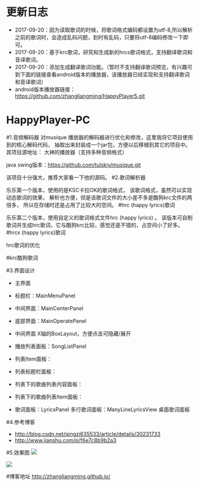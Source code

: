 # 更新日志 #
- 2017-09-20：因为读取歌词的时候，将歌词格式编码都设置为utf-8,所以解析之前的歌词时，会造成乱码问题，到时有乱码，只要将utf-8编码修改一下即可。
- 2017-09-20：基于krc歌词，研究和生成新的hrcs歌词格式，支持翻译歌词和音译歌词。
- 2017-09-20：添加生成翻译歌词功能。（暂时不支持翻译歌词预览，有兴趣可到下面的链接查看android版本的播放器，该播放器已经实现和支持翻译歌词和音译歌词）
- android版本播放器链接：https://github.com/zhangliangming/HappyPlayer5.git
# HappyPlayer-PC
#1.音频解码器
  对musique 播放器的解码器进行优化和修改，这里我将它项目使用到的核心解码代码，
  抽取出来封装成一个jar包，方便以后移植到其它的项目中。
  其项目源地址：
大神的播放器（支持多种音频格式）

java swing版本：https://github.com/tulskiy/musique.git

  该项目十分强大，推荐大家看一下他的源码。
#2.歌词解析器

乐乐第一个版本，使用的是KSC卡拉OK的歌词格式，
该歌词格式，虽然可以实现动态歌词的效果，
解析也方便，但是该歌词文件的大小差不多是酷狗krc文件的两倍多，
所以在存储时还是占用了比较大的空间。
#hrc (happy lyrics)歌词

乐乐第二个版本，使用自定义的歌词格式文件hrc (happy lyrics) 。
该版本可自制歌词并生成hrc歌词，它与酷狗krc比较，感觉还是不错的，占空间小了好多。
#hrcx (happy lyrics)歌词

hrc歌词的优化

#krc酷狗歌词


#3.界面设计


- 主界面
- 标题栏：MainMenuPanel
- 中间界面：MainCenterPanel
- 底部界面：MainOperatePanel
- 中间界面
X轴的BoxLayout，方便点击可隐藏/展开


- 播放列表面板：SongListPanel
- 列表Item面板：
- 列表标题栏面板：
- 列表下的歌曲列表内容面板：
- 列表下的歌曲列表Item面板：
- 歌词面板：LyricsPanel
多行歌词面板：ManyLineLyricsView
桌面歌词面板

#4.参考博客


- http://blog.csdn.net/qingzi635533/article/details/30231733
- http://www.jianshu.com/p/f6e7c8b9b2a3


#5.效果图
![](http://i.imgur.com/KehXwfn.jpg)

![](http://i.imgur.com/N1QDJoE.jpg)

#博客地址
http://zhangliangming.github.io/